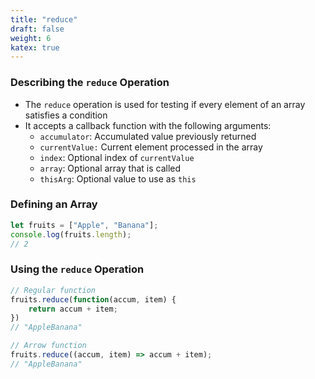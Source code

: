```yaml
---
title: "reduce"
draft: false
weight: 6
katex: true
---
```


### Describing the `reduce` Operation
- The `reduce` operation is used for testing if every element of an array satisfies a condition
- It accepts a callback function with the following arguments:
	- `accumulator`: Accumulated value previously returned
	- `currentValue:` Current element processed in the array
	- `index`: Optional index of `currentValue`
	- `array`: Optional array that is called
	- `thisArg`: Optional value to use as `this`

### Defining an Array
```js
let fruits = ["Apple", "Banana"];
console.log(fruits.length);
// 2
```

### Using the `reduce` Operation
```js
// Regular function
fruits.reduce(function(accum, item) {
    return accum + item;
})
// "AppleBanana"

// Arrow function
fruits.reduce((accum, item) => accum + item);
// "AppleBanana"
```
